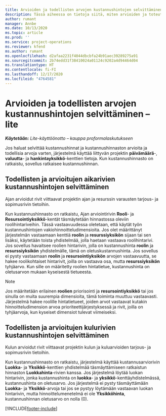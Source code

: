 ```yaml
---
title: Arvioiden ja todellisten arvojen kustannushintojen selvittäminen – lite
description: Tässä aiheessa on tietoja siitä, miten arvioiden ja toteutuneiden kustannusten hinnat ratkaistaan.
author: rumant
manager: Annbe
ms.date: 10/13/2020
ms.topic: article
ms.prod: ''
ms.service: project-operations
ms.reviewer: kfend
ms.author: rumant
ms.openlocfilehash: d2afaa2231f4044dbcbfa24b91aec39289275a91
ms.sourcegitcommit: 2b74edd31f38410024a01124c9202a4d94464d04
ms.translationtype: HT
ms.contentlocale: fi-FI
ms.lasthandoff: 12/17/2020
ms.locfileid: "4764581"
---
```

# <a name="resolve-cost-prices-on-estimates-and-actuals---lite"></a>Arvioiden ja todellisten arvojen kustannushintojen selvittäminen – lite

_**Käytetään:** Lite-käyttöönotto – kauppa proformalaskutukseen_

Jos haluat selvittää kustannushinnat ja kustannushinnaston arvioita ja todellisia arvoja varten, järjestelmä käyttää liittyvän projektin **päivämäärä**-, **valuutta**- ja **hankintayksikkö**-kenttien tietoja. Kun kustannushinnasto on ratkaistu, sovellus ratkaisee kustannushinnan.

## <a name="resolving-cost-rates-on-actual-and-estimate-lines-for-time"></a>Todellisten ja arvioitujen aikarivien kustannushintojen selvittäminen

Ajan arvioidut rivit viittaavat projektin ajan ja resurssin varausten tarjous- ja sopimusrivin tietoihin.

Kun kustannushinnasto on ratkaistu, Ajan arviointirivin **Rooli**- ja **Resursointiyksikkö**-kentät täsmäytetään hinnastossa oleviin roolihintariveihin. Tässä vastaavuudessa oletetaan, että käytät työn kustannushintojen vakiohinnoitteludimensioita. Jos olet määrittänyt järjestelmän vastaamaan kenttiä **roolin** ja **resurssiyksikön** sijaan tai sen lisäksi, käytetään toista yhdistelmää, jolla haetaan vastaava roolihintarivi. Jos sovellus havaitsee roolien hintarivin, jolla on kustannushinta **roolin** ja **resurssiyksikön** yhdistelmälle, tämä on oletuskustannushinta. Jos sovellus ei pysty vastaamaan **roolin** ja **resursointiyksikön** arvojen vastaavuutta, se hakee roolikohtaiset hintarivit, joilla on vastaava osa, mutta **resurssiyksikön** tyhjäarvo. Kun sille on määritetty roolien hintatietue, kustannushinta on oletusarvon mukaan kyseisestä tietueesta. 

> [!NOTE]
> Jos määritetään erilainen **roolien** priorisointi ja **resursointiyksikkö** tai jos sinulla on muita suurempia dimensioita, tämä toiminta muuttuu vastaavasti. Järjestelmä hakee roolille hintatietueet, joiden arvot vastaavat kutakin hinnoitteludimension arvoa prioriteettijärjestyksessä ja rivit, joilla on tyhjäarvoja, kun kyseiset dimensiot tulevat viimeiseksi.

## <a name="resolving-cost-rates-on-actual-and-estimate-lines-for-expense"></a>Todellisten ja arvioitujen kulurivien kustannushintojen selvittäminen

Kulun arvioidut rivit viittaavat projektin kulun ja kuluarvioiden tarjous- ja sopimusrivin tietoihin.

Kun kustannushinnasto on ratkaistu, järjestelmä käyttää kustannusarviorivin **Luokka**- ja **Yksikkö**-kenttien yhdistelmää täsmäyttämiseen ratkaistun hinnaston **Luokkahinta**-rivien kanssa. Jos järjestelmä löytää luokan hintarivin, jonka kustannushinta on **luokka**- ja **yksikkö**-kenttäyhdistelmässä, kustannushinta on oletusarvo. Jos järjestelmä ei pysty täsmäyttämään **Luokka**- ja **Yksikkö**-arvoja tai jos se pystyy löytämään vastaavan luokan hintarivin, mutta hinnoittelumenetelmä ei ole **Yksikköhinta**, kustannushinnan oletusarvo on nolla (0).


[!INCLUDE[footer-include](../../includes/footer-banner.md)]